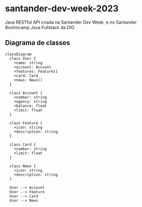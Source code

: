# santander-dev-week-2023
Java RESTful API criada na Santander Dev Week, e no Santander Bootmcamp Java Fullstack da DIO

## Diagrama de classes

```mermaid
classDiagram
  class User {
    +name: string
    +account: Account
    +features: Feature[]
    +card: Card
    +news: News[]
  }

  class Account {
    +number: string
    +agency: string
    +balance: float
    +limit: float
  }

  class Feature {
    +icon: string
    +description: string
  }

  class Card {
    +number: string
    +limit: float
  }

  class News {
    +icon: string
    +description: string
  }

  User --> Account
  User --> Feature
  User --> Card
  User --> News
```
